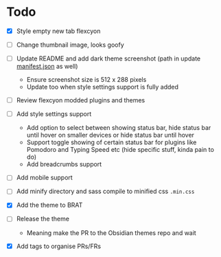 # Todo
- [x] Style empty new tab flexcyon
- [ ] Change thumbnail image, looks goofy
- [ ] Update README and add dark theme screenshot (path in update [manifest.json](https://github.com/bladeacer/flexcyon/blob/master/manifest.json) as well)
   - Ensure screenshot size is 512 x 288 pixels
   - Update too when style settings support is fully added

- [ ] Review flexcyon modded plugins and themes

- [ ] Add style settings support
  - Add option to select between showing status bar, hide status bar until hover on smaller devices or hide status bar until hover
  - Support toggle showing of certain status bar for plugins like Pomodoro and Typing Speed etc (hide specific stuff, kinda pain to do)
  - Add breadcrumbs support

- [ ] Add mobile support
- [ ] Add minify directory and sass compile to minified css `.min.css`



- [x] Add the theme to BRAT
- [ ] Release the theme
  - Meaning make the PR to the Obsidian themes repo and wait
- [x] Add tags to organise PRs/FRs
